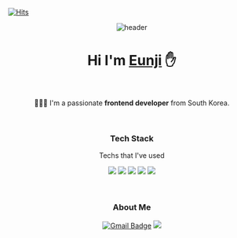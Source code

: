  
 [![Hits](https://hits.seeyoufarm.com/api/count/incr/badge.svg?url=https%3A%2F%2Fgithub.com%2Feunjitech&count_bg=%4g4g4g&title_bg=%23FF4949&icon=&icon_color=%23FFFFFF&title=hits&edge_flat=false)](https://github.com/eunjitech)

<div align="center">
  
![header](https://capsule-render.vercel.app/api?type=soft&color=auto&height=150&text=EunjiLee&fontSize=70&animation=blink)
  
# Hi I'm [Eunji](https://eunjitech.github.io/) ✋
<br/>
  
👩🏻‍💻 I'm a passionate **frontend developer** from South Korea.

<br/>
 
### Tech Stack
 Techs that I've used 
 
![](https://img.shields.io/badge/Javascript-yellow?style=flat-square&logo=Javascript&logoColor=white)
![](https://img.shields.io/badge/React-orange?style=flat-square&logo=React&logoColor=white)
![](https://img.shields.io/badge/nodeJS-green?style=flat-square&logo=Node.js&logoColor=white)
![](https://img.shields.io/badge/CSS-1572B6?style=flat-square&logo=CSS3&logoColor=white)
![](https://img.shields.io/badge/AWS-333664?style=flat-square&logo=amazon-aws&logoColor=white)

 <br/>
 
### About Me
 
[![Gmail Badge](https://img.shields.io/badge/Gmail-d14836?style=flat-square&logo=Gmail&logoColor=white&link=mailto:eunjitech@gmail.com)](mailto:eunjitech@gmail.com) [![](https://img.shields.io/badge/-Blog-blue?style=flat-square)](https://eunjitech.notion.site/Develope-Note-1da6c5d2ea6148848a1a2580eaafacdf)



  
  
 
 </div>
